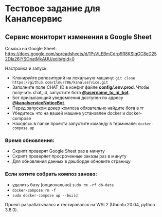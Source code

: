 # Тестовое задание для Каналсервис

## Сервис мониторит изменения в Google Sheet

Ссылка на Google Sheet: https://docs.google.com/spreadsheets/d/1PsVLEBmCdrp9R8KSIqGC8eD252DIa26IYSOnatMkAUU/edit#gid=0

Настройка и запуск:
* Клонируйте репозиторий на локальную машину: `git clone https://github.com/Ilnur786/kanalservice.git`
* Заполните поле CHAT_ID в конфиг файле **config/.env.prod**. Чтобы получить chat_id, запустите бота 
**[@username_to_id_bot](https://t.me/username_to_id_bot)**.
* Бот присылающий уведомления доступен по адресу 
**[@kanalserviceNoticeBot](https://t.me/kanalserviceNoticeBot)**.
* Перед запуском докер композа обязательно найдите бота в тг
* Убедитесь что на вашей машине установлен docker и docker-compose
* Находясь в папке проекта запустите команду в терминале: `docker-compose up`

### Время обновления:
- Скрипт проверят Google Sheet раз в минуту
- Скрипт проверяет просроченные заказы раз в минуту
- Для обновления данных в дэшборде обновите страницу 

### Если хотите собрать композ заново:
- удалить базу (опционально) `sudo rm -rf db-data`
- `docker-compose rm -f`
- `sudo docker-compose up --build`

Проект разрабатывался и тестировался на WSL2 (Ubuntu 20.04, python 3.8.0).


